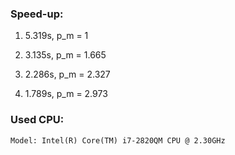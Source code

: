 ### Speed-up:

 1) 5.319s, p_m = 1
 
 2) 3.135s, p_m = 1.665
 
 3) 2.286s, p_m = 2.327
 
 4) 1.789s, p_m = 2.973

### Used CPU:
```
Model: Intel(R) Core(TM) i7-2820QM CPU @ 2.30GHz
```
